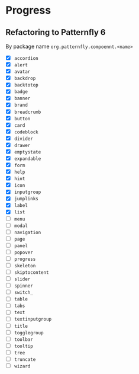 # Progress

## Refactoring to Patternfly 6

By package name `org.patternfly.compoennt.<name>`

- [x] `accordion`
- [x] `alert`
- [x] `avatar`
- [x] `backdrop`
- [x] `backtotop`
- [x] `badge`
- [x] `banner`
- [x] `brand`
- [x] `breadcrumb`
- [x] `button`
- [x] `card`
- [x] `codeblock`
- [x] `divider`
- [x] `drawer`
- [x] `emptystate`
- [x] `expandable`
- [x] `form`
- [x] `help`
- [x] `hint`
- [x] `icon`
- [x] `inputgroup`
- [x] `jumplinks`
- [x] `label`
- [x] `list`
- [ ] `menu`
- [ ] `modal`
- [ ] `navigation`
- [ ] `page`
- [ ] `panel`
- [ ] `popover`
- [ ] `progress`
- [ ] `skeleton`
- [ ] `skiptocontent`
- [ ] `slider`
- [ ] `spinner`
- [ ] `switch_`
- [ ] `table`
- [ ] `tabs`
- [ ] `text`
- [ ] `textinputgroup`
- [ ] `title`
- [ ] `togglegroup`
- [ ] `toolbar`
- [ ] `tooltip`
- [ ] `tree`
- [ ] `truncate`
- [ ] `wizard`
